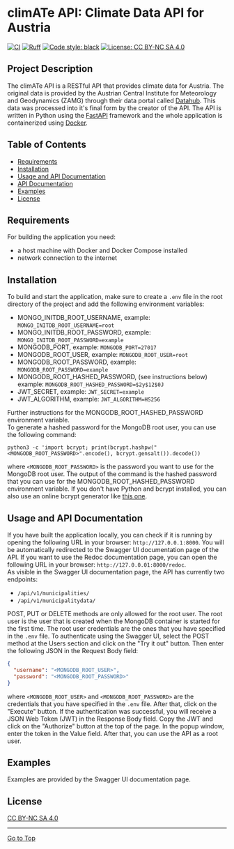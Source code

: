 # climATe API: Climate Data API for Austria

[![CI](https://github.com/ilgatto88/climate_api/actions/workflows/test.yml/badge.svg)](https://github.com/ilgatto88/climate_api/actions/workflows/test.yml) [![Ruff](https://img.shields.io/endpoint?url=https://raw.githubusercontent.com/charliermarsh/ruff/main/assets/badge/v2.json)](https://github.com/astral-sh/ruff) [![Code style: black](https://img.shields.io/badge/code%20style-black-000000.svg)](https://github.com/psf/black) [![License: CC BY-NC SA 4.0](https://img.shields.io/badge/license-CC%20BY--NC--SA%204.0-orange)](https://creativecommons.org/licenses/by-nc-nd/4.0/legalcode)

## Project Description

The climATe API is a RESTful API that provides climate data for Austria. The original data is provided by the Austrian Central Institute for Meteorology and Geodynamics (ZAMG) through their data portal called [Datahub](https://data.hub.zamg.ac.at/). This data was processed into it's final form by the creator of the API. The API is written in Python using the [FastAPI](https://fastapi.tiangolo.com/) framework and the whole application is containerized using [Docker](https://www.docker.com/).

## Table of Contents

- [Requirements](#requirements)
- [Installation](#installation)
- [Usage and API Documentation](#usage-and-api-documentation)
- [API Documentation](#api-documentation)
- [Examples](#examples)
- [License](#license)

## Requirements

For building the application you need:

- a host machine with Docker and Docker Compose installed
- network connection to the internet

## Installation

To build and start the application, make sure to create a `.env` file in the root directory of the project and add the following environment variables:

- MONGO_INITDB_ROOT_USERNAME, example: `MONGO_INITDB_ROOT_USERNAME=root`
- MONGO_INITDB_ROOT_PASSWORD, example: `MONGO_INITDB_ROOT_PASSWORD=example`
- MONGODB_PORT, example: `MONGODB_PORT=27017`
- MONGODB_ROOT_USER, example: `MONGODB_ROOT_USER=root`
- MONGODB_ROOT_PASSWORD, example: `MONGODB_ROOT_PASSWORD=example`
- MONGODB_ROOT_HASHED_PASSWORD, (see instructions below) example: `MONGODB_ROOT_HASHED_PASSWORD=$2y$12$0J`
- JWT_SECRET, example: `JWT_SECRET=example`
- JWT_ALGORITHM, example: `JWT_ALGORITHM=HS256`

Further instructions for the MONGODB_ROOT_HASHED_PASSWORD environment variable.  
To generate a hashed password for the MongoDB root user, you can use the following command:

`python3 -c 'import bcrypt; print(bcrypt.hashpw("<MONGODB_ROOT_PASSWORD>".encode(), bcrypt.gensalt()).decode())`

where `<MONGODB_ROOT_PASSWORD>` is the password you want to use for the MongoDB root user. The output of the command is the hashed password that you can use for the MONGODB_ROOT_HASHED_PASSWORD environment variable. If you don't have Python and bcrypt installed, you can also use an online bcrypt generator like [this one](https://bcrypt-generator.com/).

## Usage and API Documentation

If you have built the application locally, you can check if it is running by opening the following URL in your browser: `http://127.0.0.1:8000`. You will be automatically redirected to the Swagger UI documentation page of the API. If you want to use the Redoc documentation page, you can open the following URL in your browser: `http://127.0.0.01:8000/redoc`.  
As visible in the Swagger UI documentation page, the API has currently two endpoints:

- `/api/v1/municipalities/`
- `/api/v1/municipalitydata/`

POST, PUT or DELETE methods are only allowed for the root user. The root user is the user that is created when the MongoDB container is started for the first time. The root user credentials are the ones that you have specified in the `.env` file. To authenticate using the Swagger UI, select the POST method at the Users section and click on the "Try it out" button. Then enter the following JSON in the Request Body field:

```json
{
  "username": "<MONGODB_ROOT_USER>",
  "password": "<MONGODB_ROOT_PASSWORD>"
}
```

where `<MONGODB_ROOT_USER>` and `<MONGODB_ROOT_PASSWORD>` are the credentials that you have specified in the `.env` file. After that, click on the "Execute" button. If the authentication was successful, you will receive a JSON Web Token (JWT) in the Response Body field. Copy the JWT and click on the "Authorize" button at the top of the page. In the popup window, enter the token in the Value field. After that, you can use the API as a root user.

## Examples

Examples are provided by the Swagger UI documentation page.

## License

[CC BY-NC SA 4.0](LICENSE)

---

[Go to Top](#table-of-contents)
